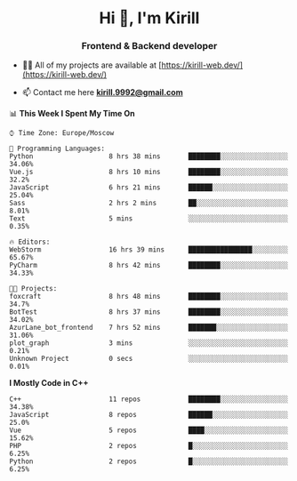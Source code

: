 <h1 align="center">Hi 👋, I'm Kirill</h1>
<h3 align="center">Frontend & Backend developer</h3>

- 👨‍💻 All of my projects are available at [https://kirill-web.dev/](https://kirill-web.dev/)

- 📫 Contact me here **kirill.9992@gmail.com**











<!--START_SECTION:waka-->
📊 **This Week I Spent My Time On** 

```text
⌚︎ Time Zone: Europe/Moscow

💬 Programming Languages: 
Python                   8 hrs 38 mins       ████████░░░░░░░░░░░░░░░░░   34.06% 
Vue.js                   8 hrs 10 mins       ████████░░░░░░░░░░░░░░░░░   32.2% 
JavaScript               6 hrs 21 mins       ██████░░░░░░░░░░░░░░░░░░░   25.04% 
Sass                     2 hrs 2 mins        ██░░░░░░░░░░░░░░░░░░░░░░░   8.01% 
Text                     5 mins              ░░░░░░░░░░░░░░░░░░░░░░░░░   0.35%

🔥 Editors: 
WebStorm                 16 hrs 39 mins      ████████████████░░░░░░░░░   65.67% 
PyCharm                  8 hrs 42 mins       ████████░░░░░░░░░░░░░░░░░   34.33%

🐱‍💻 Projects: 
foxcraft                 8 hrs 48 mins       ████████░░░░░░░░░░░░░░░░░   34.7% 
BotTest                  8 hrs 37 mins       ████████░░░░░░░░░░░░░░░░░   34.02% 
AzurLane_bot_frontend    7 hrs 52 mins       ███████░░░░░░░░░░░░░░░░░░   31.06% 
plot_graph               3 mins              ░░░░░░░░░░░░░░░░░░░░░░░░░   0.21% 
Unknown Project          0 secs              ░░░░░░░░░░░░░░░░░░░░░░░░░   0.01%

```

**I Mostly Code in C++** 

```text
C++                      11 repos            ████████░░░░░░░░░░░░░░░░░   34.38% 
JavaScript               8 repos             ██████░░░░░░░░░░░░░░░░░░░   25.0% 
Vue                      5 repos             ████░░░░░░░░░░░░░░░░░░░░░   15.62% 
PHP                      2 repos             █░░░░░░░░░░░░░░░░░░░░░░░░   6.25% 
Python                   2 repos             █░░░░░░░░░░░░░░░░░░░░░░░░   6.25%

```



<!--END_SECTION:waka-->
